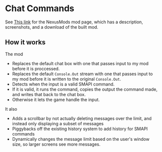 # Chat Commands


See [This link](http://www.nexusmods.com/stardewvalley/mods/2092) for the NexusMods mod page, which has a description, screenshots, and a download of the built mod.

## How it works

The mod
 - Replaces the default chat box with one that passes input to my mod before it is proccessed.
 - Replaces the default `Console.Out` stream with one that passes input to my mod before it is written to the original `Console.Out`.
 - Detects when the input is a valid SMAPI command.
 - If it is valid, it runs the command, copies the output the command made, and writes that back to the chat box.
 - Otherwise it lets the game handle the input.

It also
 - Adds a scrollbar by not actually deleting messages over the limit, and instead only displaying a subset of messages
 - Piggybacks off the existing history system to add history for SMAPI commands
 - Dynamically changes the message limit based on the user's window size, so larger screens see more messages.